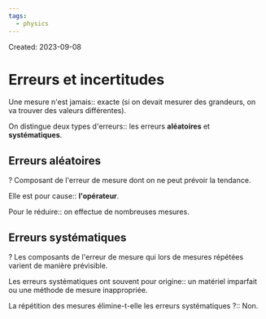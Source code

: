 ```yaml
---
tags:
  - physics
---
```

Created: 2023-09-08

# Erreurs et incertitudes
Une mesure n'est jamais:: exacte (si on devait mesurer des grandeurs, on va trouver des valeurs différentes).
<!--SR:!2023-10-15,19,230-->

On distingue deux types d'erreurs:: les erreurs **aléatoires** et **systématiques**.
<!--SR:!2023-10-22,28,250-->

## Erreurs aléatoires
?
Composant de l'erreur de mesure dont on ne peut prévoir la tendance.
<!--SR:!2023-10-06,13,210-->

Elle est pour cause:: **l'opérateur**. 
<!--SR:!2023-10-17,24,250-->

Pour le réduire:: on effectue de nombreuses mesures.
<!--SR:!2023-10-13,21,250-->

## Erreurs systématiques
?
Les composants de l'erreur de mesure qui lors de mesures répétées varient de manière prévisible.
<!--SR:!2023-10-18,18,226-->

Les erreurs systématiques ont souvent pour origine:: un matériel imparfait ou une méthode de mesure inappropriée.
<!--SR:!2023-11-08,34,230-->

La répétition des mesures élimine-t-elle les erreurs systématiques ?:: Non.
<!--SR:!2023-10-07,16,227-->

